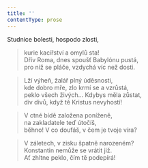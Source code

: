 ```yaml
---
title: ''
contentType: prose
---
```


Studnice bolesti, hospodo zlosti,

> kurie kacířství a omylů sta!  
> Dřív Roma, dnes spoušť Babylónu pustá,  
> pro niž se pláče, vzdychá víc než dosti.

> Lží výheň, žalář plný úděsnosti,  
> kde dobro mře, zlo krmí se a vzrůstá,  
> peklo všech živých… Kdybys měla zůstat,  
> div divů, když tě Kristus nevyhostí!

> V ctné bídě založena poníženě,  
> na zakladatele teď útočíš,  
> běhno! V co doufáš, v čem je tvoje víra?

> V záletech, v zisku špatně narozeném?  
> Konstantin nemůže se vrátit již.  
> Ať zhltne peklo, čím tě podepírá!
